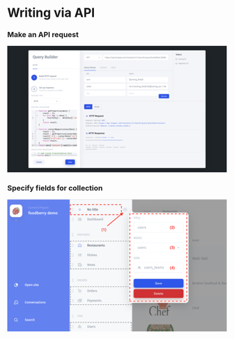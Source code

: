 # Writing via API

### Make an API request

![](../../.gitbook/assets/screen-shot-2020-03-06-at-6.49.16-pm.png)

### Specify fields for collection

![](../../.gitbook/assets/image%20%285%29.png)

